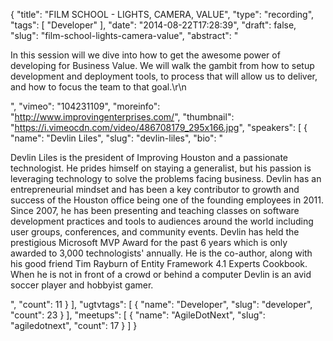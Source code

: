 {
  "title": "FILM SCHOOL - LIGHTS, CAMERA, VALUE",
  "type": "recording",
  "tags": [
    "Developer"
  ],
  "date": "2014-08-22T17:28:39",
  "draft": false,
  "slug": "film-school-lights-camera-value",
  "abstract": "<p>In this session will we dive into how to get the awesome power of developing for Business Value. We will walk the gambit from how to setup development and deployment tools, to process that will allow us to deliver, and how to focus the team to that goal.\r\n</p>",
  "vimeo": "104231109",
  "moreinfo": "http://www.improvingenterprises.com/",
  "thumbnail": "https://i.vimeocdn.com/video/486708179_295x166.jpg",
  "speakers": [
    {
      "name": "Devlin Liles",
      "slug": "devlin-liles",
      "bio": "<p>Devlin Liles is the president of Improving Houston and a passionate technologist. He prides himself on staying a generalist, but his passion is leveraging technology to solve the problems facing business. Devlin has an entrepreneurial mindset and has been a key contributor to growth and success of the Houston office being one of the founding employees in 2011. Since 2007, he has been presenting and teaching classes on software development practices and tools to audiences around the world including user groups, conferences, and community events. Devlin has held the prestigious Microsoft MVP Award for the past 6 years which is only awarded to 3,000 technologists' annually. He is the co-author, along with his good friend Tim Rayburn of Entity Framework 4.1 Experts Cookbook. When he is not in front of a crowd or behind a computer Devlin is an avid soccer player and hobbyist gamer.</p>",
      "count": 11
    }
  ],
  "ugtvtags": [
    {
      "name": "Developer",
      "slug": "developer",
      "count": 23
    }
  ],
  "meetups": [
    {
      "name": "AgileDotNext",
      "slug": "agiledotnext",
      "count": 17
    }
  ]
}